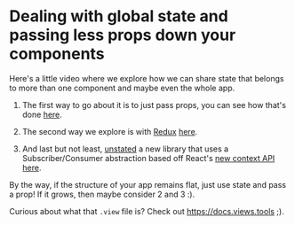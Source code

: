 # Dealing with global state and passing less props down your components

Here's a little video where we explore how we can share state that belongs to
more than one component and maybe even the whole app.

1. The first way to go about it is to just pass props, you can see how that's
   done [here](https://github.com/viewstools/dealing-with-global-app-state/commit/7ed532750053c6d157bedd159e9099aaaa8aa937).

2. The second way we explore is with [Redux](https://redux.js.org)
   [here](https://github.com/viewstools/dealing-with-global-app-state/commit/ee1d1e00643e3fbb46267874d424881755f53bfa).

3. And last but not least, [unstated](https://github.com/jamiebuilds/unstated) a
   new library that uses a Subscriber/Consumer abstraction based off React's
   [new context API](https://github.com/reactjs/rfcs/pull/2)
   [here](https://github.com/viewstools/dealing-with-global-app-state/commit/3d49d77ce306a17354dee89e40143ab9174cb370).

By the way, if the structure of your app remains flat, just use state and pass a
prop! If it grows, then maybe consider 2 and 3 :).

Curious about what that `.view` file is? Check out https://docs.views.tools ;).
